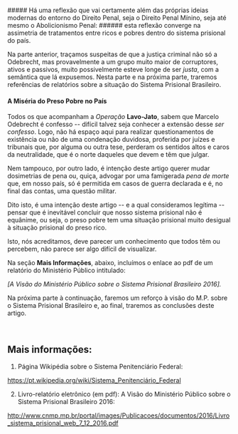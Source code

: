 <br>
##### Há uma reflexão que vai certamente além das próprias ideias modernas do entorno do Direito Penal, seja o Direito Penal Mínino, seja até mesmo o Abolicionismo Penal: 
###### esta reflexão converge na assimetria de tratamentos entre ricos e pobres dentro do sistema prisional do país.
<br>

Na parte anterior, traçamos suspeitas de que a justiça criminal não só a Odebrecht, mas provavelmente a um grupo muito maior de corruptores, ativos e passivos, muito possivelmente esteve longe de ser _justa_, com a semântica que lá expusemos. Nesta parte e na próxima parte, traremos referências de relatórios sobre a situação do Sistema Prisional Brasileiro.

#### A Miséria do Preso Pobre no País

Todos os que acompanham a _Operação_ **Lavo-Jato**, sabem que Marcelo Odebrecht é confesso -- difícil talvez seja conhecer a extensão desse _ser confesso_. Logo, não há espaço aqui para realizar questionamentos de existência ou não de uma condenação duvidosa, proferida por juízes e tribunais que, por alguma ou outra tese, perderam os sentidos altos e caros da neutralidade, que é o norte daqueles que devem e têm que julgar.

Nem tampouco, por outro lado, é intenção deste artigo querer mudar dosimetrias de pena ou, quiça, advogar por uma famigerada _pena de morte_ que, em nosso país, só é permitida em casos de guerra declarada e é, no final das contas, uma questão militar.

Dito isto, é uma intenção deste artigo -- e a qual consideramos legítima -- pensar que é inevitável concluir que nosso sistema prisional não é equânime, ou seja, o preso pobre tem uma situação prisional muito desigual à situação prisional do preso rico.

Isto, nós acreditamos, deve parecer um conhecimento que todos têm ou percebem, não parece ser algo difícil de visualizar.

Na seção **Mais Informações**, abaixo, incluímos o enlace ao pdf de um relatório do Ministério Público intitulado:

<cite>
[A Visão do Ministério Público sobre o Sistema Prisional Brasileiro 2016].
</cite>

Na próxima parte à continuação, faremos um reforço à visão do M.P. sobre o Sistema Prisional Brasileiro e, ao final, traremos as conclusões deste artigo.

<br>

Mais informações:
-----------------

1) Página Wikipédia sobre o Sistema Penitenciário Federal:

https://pt.wikipedia.org/wiki/Sistema_Penitenciário_Federal

2) Livro-relatório eletrônico (em pdf): A Visão do Ministério Público sobre o Sistema Prisional Brasileiro 2016:

http://www.cnmp.mp.br/portal/images/Publicacoes/documentos/2016/Livro_sistema_prisional_web_7_12_2016.pdf

[A Visão do Ministério Público sobre o Sistema Prisional Brasileiro 2016]: http://www.cnmp.mp.br/portal/images/Publicacoes/documentos/2016/Livro_sistema_prisional_web_7_12_2016.pdf 
